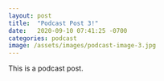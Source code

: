 ```yaml
---
layout: post
title:  "Podcast Post 3!"
date:   2020-09-10 07:41:25 -0700
categories: podcast
image: /assets/images/podcast-image-3.jpg
---
```

This is a podcast post.

